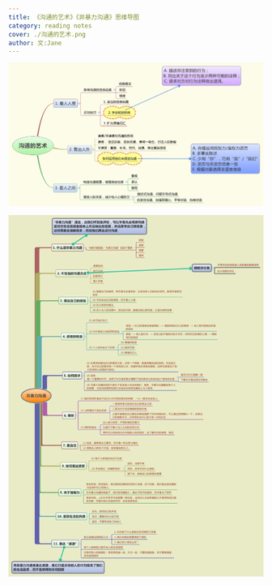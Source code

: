 ```yaml
---
title: 《沟通的艺术》《非暴力沟通》思维导图    
category: reading notes 
cover: ./沟通的艺术.png 
author: 文:Jane 
---
```


![](./沟通的艺术.png)  

![](./非暴力沟通.png)

